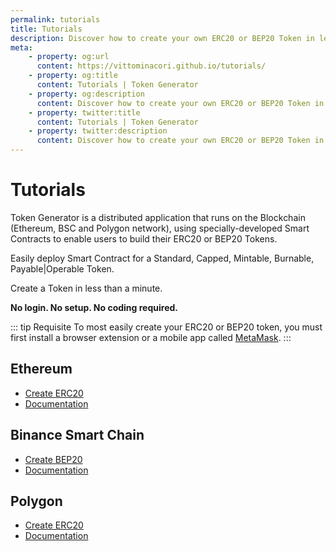 ```yaml
---
permalink: tutorials
title: Tutorials
description: Discover how to create your own ERC20 or BEP20 Token in less than a minute.
meta:
    - property: og:url 
      content: https://vittominacori.github.io/tutorials/
    - property: og:title
      content: Tutorials | Token Generator
    - property: og:description
      content: Discover how to create your own ERC20 or BEP20 Token in less than a minute.
    - property: twitter:title
      content: Tutorials | Token Generator
    - property: twitter:description
      content: Discover how to create your own ERC20 or BEP20 Token in less than a minute.
---
```


# Tutorials
Token Generator is a distributed application that runs on the Blockchain (Ethereum, BSC and Polygon network), using specially-developed Smart Contracts to enable users to build their ERC20 or BEP20 Tokens.

Easily deploy Smart Contract for a Standard, Capped, Mintable, Burnable, Payable|Operable Token.

Create a Token in less than a minute.

**No login. No setup. No coding required.**

::: tip Requisite
To most easily create your ERC20 or BEP20 token, you must first install a browser extension or a mobile app called [MetaMask](https://metamask.io/).
:::

## Ethereum
* [Create ERC20](https://vittominacori.github.io/erc20-generator/)
* [Documentation](/tutorials/how-to-create-erc20-token/)

## Binance Smart Chain
* [Create BEP20](https://vittominacori.github.io/bep20-generator/)
* [Documentation](/tutorials/how-to-create-bep20-token/)

## Polygon
* [Create ERC20](https://vittominacori.github.io/polygon-generator/)
* [Documentation](/tutorials/how-to-create-polygon-erc20-token/)
